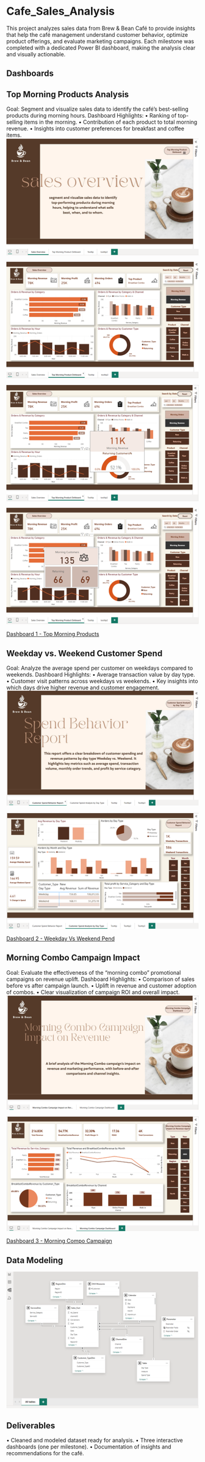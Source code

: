 # Cafe_Sales_Analysis
This project analyzes sales data from Brew &amp; Bean Café to provide insights that help the café management understand customer behavior, optimize product offerings, and evaluate marketing campaigns. Each milestone was completed with a dedicated Power BI dashboard, making the analysis clear and visually actionable.

## Dashboards

## Top Morning Products Analysis
  Goal: Segment and visualize sales data to identify the café’s best-selling products during morning hours.
  Dashboard Highlights:
	•	Ranking of top-selling items in the morning.
	•	Contribution of each product to total morning revenue.
	•	Insights into customer preferences for breakfast and coffee items.
![Overview2](Overview.png)

![Top Morning Product Dashboard](Top%20Morning%20Product%20Dashboard.png)

![Tooltip1](Top%20Morning%20Product%20Dashboard%20T1.png)

![Tooltip2](Top%20Morning%20Product%20Dashboard%20T2.png)

[Dashboard 1 - Top Morning Products](Brew%20&%20Bean%20Café.pbix)

## Weekday vs. Weekend Customer Spend
  Goal: Analyze the average spend per customer on weekdays compared to weekends.
	Dashboard Highlights:
	•	Average transaction value by day type.
	•	Customer visit patterns across weekdays vs weekends.
	•	Key insights into which days drive higher revenue and customer engagement.
![Overview3](Overview2.png)

![Customer Spend Analysis by Day Type](Customer%20Spend%20Analysis%20by%20Day%20Type.png)

[Dashboard 2 - Weekday Vs Weekend Pend](Brew-&-Bean-Café2%20(1).pbix")


## Morning Combo Campaign Impact
  Goal: Evaluate the effectiveness of the “morning combo” promotional campaigns on revenue uplift.
	Dashboard Highlights:
	•	Comparison of sales before vs after campaign launch.
	•	Uplift in revenue and customer adoption of combos.
	•	Clear visualization of campaign ROI and overall impact.
![Overview](Overview3.png)

![Morning Compo Campgains Impact](Morning%20Compo%20Campgains%20Impact.png)

[Dashboard 3 - Morning Compo Campaign](Brew-&-Bean-Café3.pbix)

## Data Modeling
![Modeling](Modeling.png)

## Deliverables
 •	Cleaned and modeled dataset ready for analysis.
 •	Three interactive dashboards (one per milestone).
 •	Documentation of insights and recommendations for the café.


  
